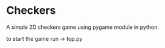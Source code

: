 # Checkers

A simple 2D checkers game using pygame module in python.

to start the game run -> top.py
